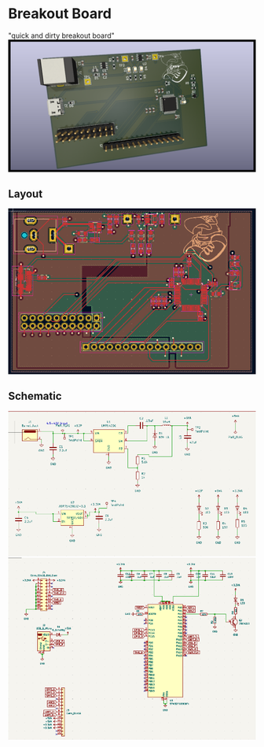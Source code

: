 # Breakout Board
"quick and dirty breakout board"
![](Breakout3D.png)

## Layout
![](Layout.png)

## Schematic
![](Power_Supplies.png)
![](uC.png)
